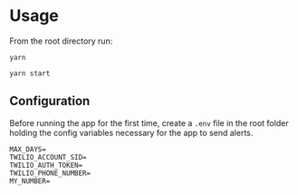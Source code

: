 # Usage

From the root directory run:

`yarn`

`yarn start`

## Configuration

Before running the app for the first time, create a `.env` file in the root folder holding the config variables necessary for the app to send alerts.

```
MAX_DAYS=
TWILIO_ACCOUNT_SID=
TWILIO_AUTH_TOKEN=
TWILIO_PHONE_NUMBER=
MY_NUMBER=
```
